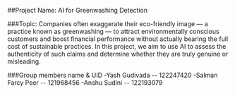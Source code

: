 ##Project Name: AI for Greenwashing Detection

###Topic:
Companies often exaggerate their eco-friendly image — a practice known as greenwashing — to attract environmentally conscious customers and boost financial performance without actually bearing the full cost of sustainable practices. In this project, we aim to use AI to assess the authenticity of such claims and determine whether they are truly genuine or misleading.
 

###Group members name & UID
-Yash Gudivada -- 122247420
-Salman Farcy Peer -- 121968456
-Anshu Sudini -- 122193079
